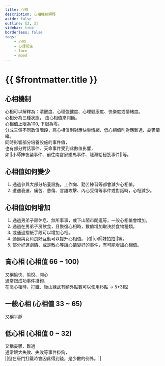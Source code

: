 ```yaml
---
title: 心相
description: 心相機制解釋
aside: false
outline: [2, 3]
sidebar: true
borderless: false
tags:
    - 心相
    - 心理衛生
    - face
    - mood
---
```


# {{ $frontmatter.title }}

## 心相機制
心相可以解釋為：清醒度、心理強健度、心理健康度、快樂度或情緒度。  
心相分為三種狀態， 由心相值來判斷。  
心相值上限為100, 下限為零。  
分成三個不同數值階段，高心相值則對應快樂情緒、低心相值則對應難過、憂鬱情緒。  
同時影響部分培養設施的事件值，  
也有部分對話事件、天命事件受到此數值影響，  
如<MarkdownWrapper>||小師妹夜襲事件、前往南宮家墜馬事件、龍淵給秘笈事件||</MarkdownWrapper>等。

## 心相值如何變少
1. 通過參與大部分培養設施，工作向、勤苦練習等都會減少心相值。  
2. 遭遇衰運、痛苦、悲傷、言語攻擊、內心受傷等事件或對話時，心相減少。

## 心相值如何增加
1. 通過男弟子房休息、無所事事，或下山鬧市閒逛等，一般心相值會增加。  
2. 通過在男弟子房飲食，且恢復心相時，數值增加取決於食物種類。  
3. 或通過摺紙手段可以增加心相。
4. 通過與女角良好互動可以提升心相值。
如||小師妹拍拍||等。
5. 部分好運劇情、或是散心等讓心情變好的事件，有可能增加心相值。

## 高心相 (心相值 66 ~ 100)
<MoodIcon :mood="`high`" :size="`medium`"></MoodIcon>
又稱愉快、愉悅、開心    
通常跟成功事件掛鉤，  
在高心相時，打鐵、後山練武有額外點數可以使用(5點 -> 5+3點)

## 一般心相 (心相值 33 ~ 65)
<MoodIcon :size="`medium`"></MoodIcon>
又稱平靜

## 低心相 (心相值 0 ~ 32)
<MoodIcon :mood="`low`" :size="`medium`"></MoodIcon>
又稱憂鬱、難過  
通常跟大失敗、失敗等事件掛鉤，  
<MarkdownWrapper>||但在唐門打鐵時會因此得到錢，是少數的例外。||</MarkdownWrapper>  



